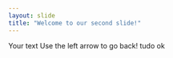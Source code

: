 ```yaml
---
layout: slide
title: "Welcome to our second slide!"
---
```

Your text
Use the left arrow to go back!
tudo ok

